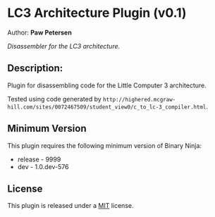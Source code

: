 # LC3 Architecture Plugin (v0.1)
Author: **Paw Petersen**

_Disassembler for the LC3 architecture._

## Description:

Plugin for disassembling code for the Little Computer 3 architecture.

Tested using code generated by `http://highered.mcgraw-hill.com/sites/0072467509/student_view0/c_to_lc-3_compiler.html`.

## Minimum Version

This plugin requires the following minimum version of Binary Ninja:

 * release - 9999
 * dev - 1.0.dev-576



## License

This plugin is released under a [MIT](LICENSE) license.


